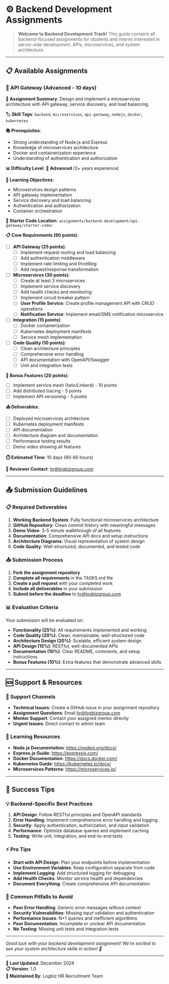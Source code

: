 # ⚙️ Backend Development Assignments

> **Welcome to Backend Development Track!** This guide contains all backend-focused assignments for students and interns interested in server-side development, APIs, microservices, and system architecture.

---

## 📋 Available Assignments

### 📂 API Gateway (Advanced - 10 days)

**🎯 Assignment Summary**: Design and implement a microservices architecture with API gateway, service discovery, and load balancing.

**🏷️ Skill Tags**: `backend`, `microservices`, `api-gateway`, `nodejs`, `docker`, `kubernetes`

**📚 Prerequisites**:
- Strong understanding of Node.js and Express
- Knowledge of microservices architecture
- Docker and containerization experience
- Understanding of authentication and authorization

**📊 Difficulty Level**: 🔴 **Advanced** (3+ years experience)

**🎯 Learning Objectives**:
- Microservices design patterns
- API gateway implementation
- Service discovery and load balancing
- Authentication and authorization
- Container orchestration

**📁 Starter Code Location**: `assignments/backend-development/api-gateway/starter-code/`

**📋 Core Requirements (80 points)**:
- [ ] **API Gateway (25 points)**:
  - [ ] Implement request routing and load balancing
  - [ ] Add authentication middleware
  - [ ] Implement rate limiting and throttling
  - [ ] Add request/response transformation
- [ ] **Microservices (30 points)**:
  - [ ] Create at least 3 microservices
  - [ ] Implement service discovery
  - [ ] Add health checks and monitoring
  - [ ] Implement circuit breaker pattern
  - [ ] **User Profile Service**: Create profile management API with CRUD operations
  - [ ] **Notification Service**: Implement email/SMS notification microservice
- [ ] **Integration (15 points)**:
  - [ ] Docker containerization
  - [ ] Kubernetes deployment manifests
  - [ ] Service mesh implementation
- [ ] **Code Quality (10 points)**:
  - [ ] Clean architecture principles
  - [ ] Comprehensive error handling
  - [ ] API documentation with OpenAPI/Swagger
  - [ ] Unit and integration tests

**🚀 Bonus Features (20 points)**:
- [ ] Implement service mesh (Istio/Linkerd) - 10 points
- [ ] Add distributed tracing - 5 points
- [ ] Implement API versioning - 5 points

**📤 Deliverables**:
- [ ] Deployed microservices architecture
- [ ] Kubernetes deployment manifests
- [ ] API documentation
- [ ] Architecture diagram and documentation
- [ ] Performance testing results
- [ ] Demo video showing all features

**⏱️ Estimated Time**: 10 days (60-80 hours)

**👥 Reviewer Contact**: hr@logbizgroup.com

---

## 📤 Submission Guidelines

### 📋 Required Deliverables
1. **Working Backend System**: Fully functional microservices architecture
2. **GitHub Repository**: Clean commit history with meaningful messages
3. **Demo Video**: 3-5 minute walkthrough of all features
4. **Documentation**: Comprehensive API docs and setup instructions
5. **Architecture Diagrams**: Visual representation of system design
6. **Code Quality**: Well-structured, documented, and tested code

### 📤 Submission Process
1. **Fork the assignment repository**
2. **Complete all requirements** in the TASKS.md file
3. **Create a pull request** with your completed work
4. **Include all deliverables** in your submission
5. **Submit before the deadline** to hr@logbizgroup.com

### 📊 Evaluation Criteria
Your submission will be evaluated on:
- **Functionality (25%)**: All requirements implemented and working
- **Code Quality (20%)**: Clean, maintainable, well-structured code
- **Architecture Design (20%)**: Scalable, efficient system design
- **API Design (15%)**: RESTful, well-documented APIs
- **Documentation (10%)**: Clear README, comments, and setup instructions
- **Bonus Features (10%)**: Extra features that demonstrate advanced skills

---

## 🆘 Support & Resources

### 👥 Support Channels
- **Technical Issues**: Create a GitHub issue in your assignment repository
- **Assignment Questions**: Email hr@logbizgroup.com
- **Mentor Support**: Contact your assigned mentor directly
- **Urgent Issues**: Direct contact to admin team

### 📖 Learning Resources
- **Node.js Documentation**: https://nodejs.org/docs/
- **Express.js Guide**: https://expressjs.com/
- **Docker Documentation**: https://docs.docker.com/
- **Kubernetes Guide**: https://kubernetes.io/docs/
- **Microservices Patterns**: https://microservices.io/

---

## 🎉 Success Tips

### 💡 Backend-Specific Best Practices
1. **API Design**: Follow RESTful principles and OpenAPI standards
2. **Error Handling**: Implement comprehensive error handling and logging
3. **Security**: Apply authentication, authorization, and input validation
4. **Performance**: Optimize database queries and implement caching
5. **Testing**: Write unit, integration, and end-to-end tests

### ⚡ Pro Tips
- **Start with API Design**: Plan your endpoints before implementation
- **Use Environment Variables**: Keep configuration separate from code
- **Implement Logging**: Add structured logging for debugging
- **Add Health Checks**: Monitor service health and dependencies
- **Document Everything**: Create comprehensive API documentation

### 🚀 Common Pitfalls to Avoid
- **Poor Error Handling**: Generic error messages without context
- **Security Vulnerabilities**: Missing input validation and authentication
- **Performance Issues**: N+1 queries and inefficient algorithms
- **Poor Documentation**: Incomplete or unclear API documentation
- **No Testing**: Missing unit tests and integration tests

---

*Good luck with your backend development assignment! We're excited to see your system architecture skills in action! 🚀*

---

**📝 Last Updated**: December 2024  
**📋 Version**: 1.0  
**👥 Maintained By**: Logbiz HR Recruitment Team 
